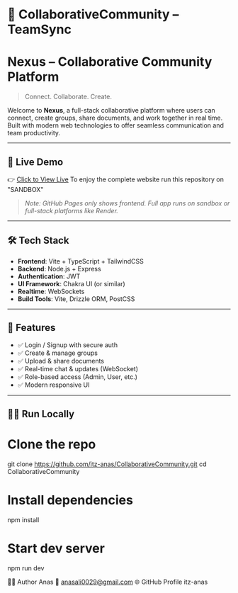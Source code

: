 # 🚀 CollaborativeCommunity – TeamSync

# Nexus – Collaborative Community Platform

> Connect. Collaborate. Create.

Welcome to **Nexus**, a full-stack collaborative platform where users can connect, create groups, share documents, and work together in real time. Built with modern web technologies to offer seamless communication and team productivity.

---

## 🚀 Live Demo

👉 [Click to View Live](https://cfmt32-5000.csb.app)
To enjoy the complete website run this repository on "SANDBOX"


> _Note: GitHub Pages only shows frontend. Full app runs on sandbox or full-stack platforms like Render._

---

## 🛠️ Tech Stack

- **Frontend**: Vite + TypeScript + TailwindCSS
- **Backend**: Node.js + Express
- **Authentication**: JWT
- **UI Framework**: Chakra UI (or similar)
- **Realtime**: WebSockets
- **Build Tools**: Vite, Drizzle ORM, PostCSS

---

## 📂 Features

- ✅ Login / Signup with secure auth
- ✅ Create & manage groups
- ✅ Upload & share documents
- ✅ Real-time chat & updates (WebSocket)
- ✅ Role-based access (Admin, User, etc.)
- ✅ Modern responsive UI

---

## 🧑‍💻 Run Locally


# Clone the repo
git clone https://github.com/itz-anas/CollaborativeCommunity.git
cd CollaborativeCommunity

# Install dependencies
npm install

# Start dev server
npm run dev

👨‍💻 Author
Anas 
📧 anasali0029@gmail.com
🌐 GitHub Profile
itz-anas

